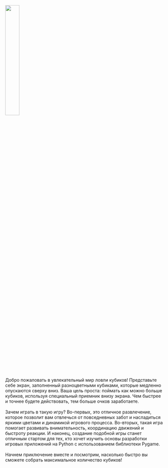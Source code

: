 <img src="https://github.com/user-attachments/assets/e37103ef-855a-4a04-96b8-b6075eda4480" width="30%" />
<br><br>
Добро пожаловать в увлекательный мир ловли кубиков!
Представьте себе экран, заполненный разноцветными кубиками, которые медленно опускаются сверху вниз. Ваша цель проста: поймать как можно больше кубиков, используя специальный приемник внизу экрана. Чем быстрее и точнее будете действовать, тем больше очков заработаете.
<br><br>
Зачем играть в такую игру?
Во-первых, это отличное развлечение, которое позволит вам отвлечься от повседневных забот и насладиться яркими цветами и динамикой игрового процесса. Во-вторых, такая игра помогает развивать внимательность, координацию движений и быстроту реакции. И наконец, создание подобной игры станет отличным стартом для тех, кто хочет изучить основы разработки игровых приложений на Python с использованием библиотеки Pygame.
<br><br>
Начнем приключение вместе и посмотрим, насколько быстро вы сможете собрать максимальное количество кубиков!
<br><br>
